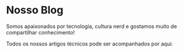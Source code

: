 # Nosso Blog

Somos apaixonados por tecnologia, cultura nerd e gostamos muito de compartilhar conhecimento!

Todos os nossos artigos técnicos pode ser acompanhados por aqui: 
